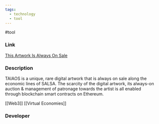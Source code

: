 ```yaml
---
tags:
  - technology
  - tool
---
```

#tool

### Link

[This Artwork Is Always On Sale](https://thisartworkisalwaysonsale.com/)

### Description

TAIAOS is a unique, rare digital artwork that is always on sale along the economic lines of SALSA. The scarcity of the digital artwork, its always-on auction & management of patronage towards the artist is all enabled through blockchain smart contracts on Ethereum.

[[Web3]]
[[Virtual Economies]]

### Developer


